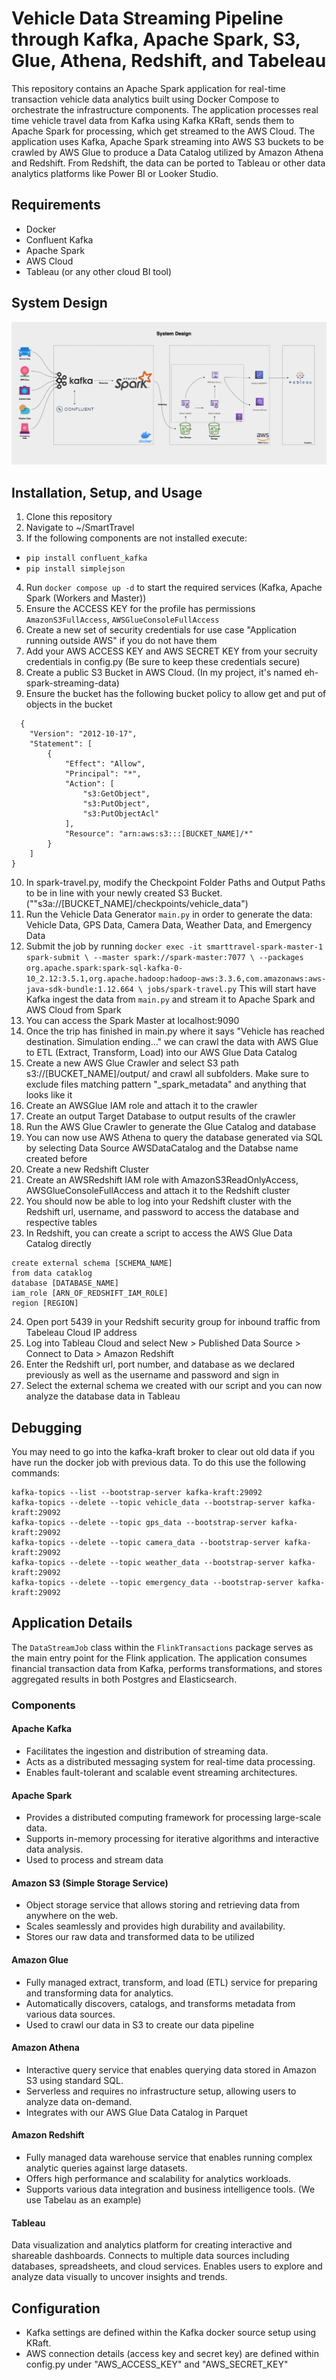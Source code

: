 # Vehicle Data Streaming Pipeline through Kafka, Apache Spark, S3, Glue, Athena, Redshift, and Tabeleau

This repository contains an Apache Spark application for real-time transaction vehicle data analytics built using Docker Compose to orchestrate the infrastructure components. The application processes real time vehicle travel data from Kafka using Kafka KRaft, sends them to Apache Spark for processing, which get streamed to the AWS Cloud. The application uses Kafka, Apache Spark streaming into AWS S3 buckets to be crawled by AWS Glue to produce a Data Catalog utilized by Amazon Athena and Redshift. From Redshift, the data can be ported to Tableau or other data analytics platforms like Power BI or Looker Studio.

## Requirements
- Docker
- Confluent Kafka
- Apache Spark
- AWS Cloud
- Tableau (or any other cloud BI tool)

## System Design
![System Design.png](System%20Design.png)

## Installation, Setup, and Usage
1. Clone this repository
2. Navigate to ~/SmartTravel
3. If the following components are not installed execute:
- `pip install confluent_kafka`
- `pip install simplejson`
4. Run `docker compose up -d` to start the required services (Kafka, Apache Spark (Workers and Master))
5. Ensure the ACCESS KEY for the profile has permissions `AmazonS3FullAccess`, `AWSGlueConsoleFullAccess`
6. Create a new set of security credentials for use case "Application running outside AWS" if you do not have them
7. Add your AWS ACCESS KEY and AWS SECRET KEY from your secruity credentials in config.py (Be sure to keep these credentials secure)
8. Create a public S3 Bucket in AWS Cloud. (In my project, it's named eh-spark-streaming-data)
9. Ensure the bucket has the following bucket policy to allow get and put of objects in the bucket
```
  {
    "Version": "2012-10-17",
    "Statement": [
        {
            "Effect": "Allow",
            "Principal": "*",
            "Action": [
                "s3:GetObject",
                "s3:PutObject",
                "s3:PutObjectAcl"
            ],
            "Resource": "arn:aws:s3:::[BUCKET_NAME]/*"
        }
    ]
}
```
10. In spark-travel.py, modify the Checkpoint Folder Paths and Output Paths to be in line with your newly created S3 Bucket. (""s3a://[BUCKET_NAME]/checkpoints/vehicle_data")
11. Run the Vehicle Data Generator `main.py` in order to generate the data: Vehicle Data, GPS Data, Camera Data, Weather Data, and Emergency Data
12. Submit the job by running `docker exec -it smarttravel-spark-master-1 spark-submit \
  --master spark://spark-master:7077 \
  --packages org.apache.spark:spark-sql-kafka-0-10_2.12:3.5.1,org.apache.hadoop:hadoop-aws:3.3.6,com.amazonaws:aws-java-sdk-bundle:1.12.664 \
  jobs/spark-travel.py`
  This will start have Kafka ingest the data from `main.py` and stream it to Apache Spark and AWS Cloud from Spark
13. You can access the Spark Master at localhost:9090
14. Once the trip has finished in main.py where it says "Vehicle has reached destination. Simulation ending..." we can crawl the data with AWS Glue to ETL (Extract, Transform, Load) into our AWS Glue Data Catalog
15. Create a new AWS Glue Crawler and select S3 path s3://[BUCKET_NAME]/output/ and crawl all subfolders. Make sure to exclude files matching pattern "_spark_metadata" and anything that looks like it
16. Create an AWSGlue IAM role and attach it to the crawler
17. Create an output Target Database to output results of the crawler
18. Run the AWS Glue Crawler to generate the Glue Catalog and database
19. You can now use AWS Athena to query the database generated via SQL by selecting Data Source AWSDataCatalog and the Databse name created before
20. Create a new Redshift Cluster
21. Create an AWSRedshift IAM role with AmazonS3ReadOnlyAccess, AWSGlueConsoleFullAccess and attach it to the Redshift cluster
22. You should now be able to log into your Redshift cluster with the Redshift url, username, and password to access the database and respective tables
23. In Redshift, you can create a script to access the AWS Glue Data Catalog directly
```
create external schema [SCHEMA_NAME]
from data cataklog
database [DATABASE_NAME]
iam_role [ARN_OF_REDSHIFT_IAM_ROLE]
region [REGION]
```
24. Open port 5439 in your Redshift security group for inbound traffic from Tabeleau Cloud IP address
25. Log into Tableau Cloud and select New > Published Data Source > Connect to Data > Amazon Redshift
26. Enter the Redshift url, port number, and database as we declared previously as well as the username and password and sign in
27. Select the external schema we created with our script and you can now analyze the database data in Tableau

## Debugging
You may need to go into the kafka-kraft broker to clear out old data if you have run the docker job with previous data. To do this use the following commands:
```
kafka-topics --list --bootstrap-server kafka-kraft:29092
kafka-topics --delete --topic vehicle_data --bootstrap-server kafka-kraft:29092
kafka-topics --delete --topic gps_data --bootstrap-server kafka-kraft:29092
kafka-topics --delete --topic camera_data --bootstrap-server kafka-kraft:29092
kafka-topics --delete --topic weather_data --bootstrap-server kafka-kraft:29092
kafka-topics --delete --topic emergency_data --bootstrap-server kafka-kraft:29092
```

## Application Details
The `DataStreamJob` class within the `FlinkTransactions` package serves as the main entry point for the Flink application. The application consumes financial transaction data from Kafka, performs transformations, and stores aggregated results in both Postgres and Elasticsearch.

### Components
#### Apache Kafka
- Facilitates the ingestion and distribution of streaming data.
- Acts as a distributed messaging system for real-time data processing.
- Enables fault-tolerant and scalable event streaming architectures.

#### Apache Spark
- Provides a distributed computing framework for processing large-scale data.
- Supports in-memory processing for iterative algorithms and interactive data analysis.
- Used to process and stream data

#### Amazon S3 (Simple Storage Service)
- Object storage service that allows storing and retrieving data from anywhere on the web.
- Scales seamlessly and provides high durability and availability.
- Stores our raw data and transformed data to be utilized

#### Amazon Glue
- Fully managed extract, transform, and load (ETL) service for preparing and transforming data for analytics.
- Automatically discovers, catalogs, and transforms metadata from various data sources.
- Used to crawl our data in S3 to create our data pipeline

#### Amazon Athena
- Interactive query service that enables querying data stored in Amazon S3 using standard SQL.
- Serverless and requires no infrastructure setup, allowing users to analyze data on-demand.
- Integrates with our AWS Glue Data Catalog in Parquet

#### Amazon Redshift
- Fully managed data warehouse service that enables running complex analytic queries against large datasets.
- Offers high performance and scalability for analytics workloads.
- Supports various data integration and business intelligence tools. (We use Tabelau as an example)

#### Tableau
Data visualization and analytics platform for creating interactive and shareable dashboards.
Connects to multiple data sources including databases, spreadsheets, and cloud services.
Enables users to explore and analyze data visually to uncover insights and trends.





## Configuration
- Kafka settings are defined within the Kafka docker source setup using KRaft.
- AWS connection details (access key and secret key) are defined within config.py under "AWS_ACCESS_KEY" and "AWS_SECRET_KEY"
